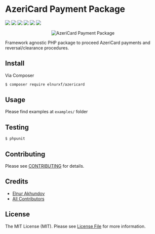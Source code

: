 # AzeriCard Payment Package

![](https://img.shields.io/github/downloads/elnurxf/azericard/total.svg)
![](https://img.shields.io/github/issues/elnurxf/azericard.svg)
![](https://img.shields.io/github/forks/elnurxf/azericard.svg)
![](https://img.shields.io/github/stars/elnurxf/azericard.svg)
![](https://img.shields.io/github/license/elnurxf/azericard.svg)
![](https://img.shields.io/twitter/url/https/github.com/elnurxf/azericard.svg?style=social)

<p align="center">
  <img src="https://user-images.githubusercontent.com/2572412/49938669-0427e980-fef4-11e8-8582-116945ad75dd.png" alt="AzeriCard Payment Package"/>
</p>

Framework agnostic PHP package to proceed AzeriCard payments and reversal/clearance procedures.

## Install

Via Composer

``` bash
$ composer require elnurxf/azericard
```

## Usage

Please find examples at ```examples/``` folder

## Testing

``` bash
$ phpunit
```

## Contributing
Please see [CONTRIBUTING](https://github.com/elnurxf/azericard/blob/master/CONTRIBUTING.md) for details.

## Credits

- [Elnur Akhundov](https://github.com/elnurxf)
- [All Contributors](https://github.com/elnurxf/azericard/contributors)

## License

The MIT License (MIT). Please see [License File](LICENSE.md) for more information.
